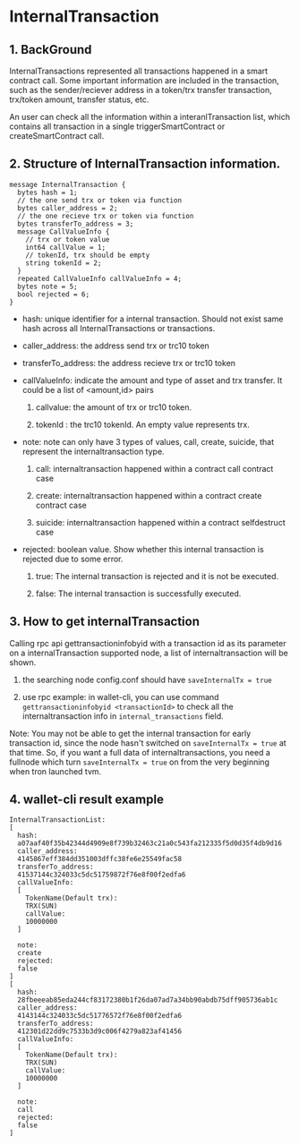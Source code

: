 # InternalTransaction

## 1. BackGround

InternalTransactions represented all transactions happened in a smart contract call. Some important information are included in the transaction, such as the sender/reciever address in a token/trx transfer transaction, trx/token amount, transfer status, etc.

An user can check all the information within a interanlTransaction list, which contains all transaction in a single triggerSmartContract or createSmartContract call.

## 2. Structure of InternalTransaction information.

```
message InternalTransaction {
  bytes hash = 1;
  // the one send trx or token via function
  bytes caller_address = 2;
  // the one recieve trx or token via function
  bytes transferTo_address = 3;
  message CallValueInfo {
    // trx or token value
    int64 callValue = 1;
    // tokenId, trx should be empty
    string tokenId = 2;
  }
  repeated CallValueInfo callValueInfo = 4;
  bytes note = 5;
  bool rejected = 6;
}
```
* hash: unique identifier for a internal transaction. Should not exist same hash across all InternalTransactions or transactions.

* caller_address: the address send trx or trc10 token

* transferTo_address: the address recieve trx or trc10 token

* callValueInfo: indicate the amount and type of asset and trx transfer. It could be a list of <amount,id> pairs

   1. callvalue: the amount of trx or trc10 token.
   
   2. tokenId  : the trc10 tokenId. An empty value represents trx.
   
* note: note can only have 3 types of values, call, create, suicide, that represent the internaltransaction type.
       
   1. call: internaltransaction happened within a contract call contract case
   
   2. create: internaltransaction happened within a contract create contract case
   
   3. suicide: internaltransaction happened within a contract selfdestruct case

* rejected: boolean value. Show whether this internal transaction is rejected due to some error.

   1. true: The internal transaction is rejected and it is not be executed.
   
   2. false: The internal transaction is successfully executed.
   

## 3. How to get internalTransaction

Calling rpc api gettransactioninfobyid with a transaction id as its parameter on a internalTransaction supported node, a list of internaltransaction will be shown.

1. the searching node config.conf should have `saveInternalTx = true`

2. use rpc example: in wallet-cli, you can use command `gettransactioninfobyid <transactionId>` to check all the internaltransaction info in `internal_transactions` field.

Note: You may not be able to get the internal transaction for early transaction id, since the node hasn't switched on `saveInternalTx = true` at that time.  So, if you want a full data of internaltransactions, you need a fullnode which turn `saveInternalTx = true` on from the very beginning when tron launched tvm.
   
## 4. wallet-cli result example

```
InternalTransactionList: 
[
  hash:
  a07aaf40f35b42344d4909e8f739b32463c21a0c543fa212335f5d0d35f4db9d16  
  caller_address:
  4145867eff384dd351003dffc38fe6e25549fac58  
  transferTo_address:
  41537144c324033c5dc51759872f76e8f00f2edfa6  
  callValueInfo:
  [
    TokenName(Default trx):
    TRX(SUN)    
    callValue:
    10000000  
  ]
    
  note:
  create  
  rejected:
  false  
]
[
  hash:
  28fbeeeab85eda244cf83172380b1f26da07ad7a34bb90abdb75dff905736ab1c  
  caller_address:
  4143144c324033c5dc51776572f76e8f00f2edfa6  
  transferTo_address:
  412301d22dd9c7533b3d9c006f4279a823af41456  
  callValueInfo:
  [
    TokenName(Default trx):
    TRX(SUN)    
    callValue:
    10000000  
  ]
    
  note:
  call  
  rejected:
  false 
]
 ```
